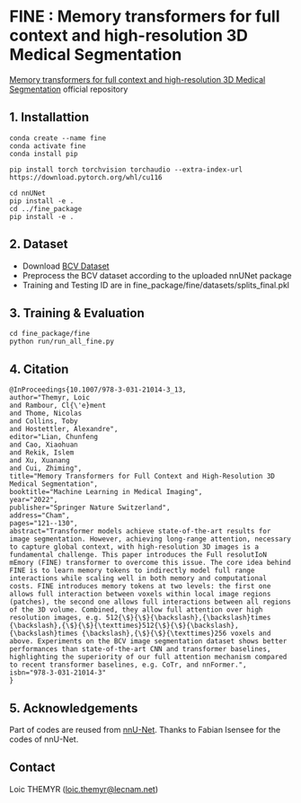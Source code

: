 # FINE : Memory transformers for full context and high-resolution 3D Medical Segmentation
[Memory transformers for full context and high-resolution 3D Medical Segmentation](https://arxiv.org/pdf/2210.05313.pdf) official repository

## 1. Installattion
```
conda create --name fine
conda activate fine
conda install pip

pip install torch torchvision torchaudio --extra-index-url https://download.pytorch.org/whl/cu116

cd nnUNet
pip install -e .
cd ../fine_package
pip install -e .
```

## 2. Dataset

- Download [BCV Dataset](https://www.synapse.org/#!Synapse:syn3193805/wiki/217789)
- Preprocess the BCV dataset according to the uploaded nnUNet package
- Training and Testing ID are in fine_package/fine/datasets/splits_final.pkl



## 3. Training & Evaluation

```
cd fine_package/fine
python run/run_all_fine.py
```


## 4. Citation
```
@InProceedings{10.1007/978-3-031-21014-3_13,
author="Themyr, Loic
and Rambour, Cl{\'e}ment
and Thome, Nicolas
and Collins, Toby
and Hostettler, Alexandre",
editor="Lian, Chunfeng
and Cao, Xiaohuan
and Rekik, Islem
and Xu, Xuanang
and Cui, Zhiming",
title="Memory Transformers for Full Context and High-Resolution 3D Medical Segmentation",
booktitle="Machine Learning in Medical Imaging",
year="2022",
publisher="Springer Nature Switzerland",
address="Cham",
pages="121--130",
abstract="Transformer models achieve state-of-the-art results for image segmentation. However, achieving long-range attention, necessary to capture global context, with high-resolution 3D images is a fundamental challenge. This paper introduces the Full resolutIoN mEmory (FINE) transformer to overcome this issue. The core idea behind FINE is to learn memory tokens to indirectly model full range interactions while scaling well in both memory and computational costs. FINE introduces memory tokens at two levels: the first one allows full interaction between voxels within local image regions (patches), the second one allows full interactions between all regions of the 3D volume. Combined, they allow full attention over high resolution images, e.g. 512{\$}{\$}{\backslash},{\backslash}times {\backslash},{\$}{\$}{\texttimes}512{\$}{\$}{\backslash},{\backslash}times {\backslash},{\$}{\$}{\texttimes}256 voxels and above. Experiments on the BCV image segmentation dataset shows better performances than state-of-the-art CNN and transformer baselines, highlighting the superiority of our full attention mechanism compared to recent transformer baselines, e.g. CoTr, and nnFormer.",
isbn="978-3-031-21014-3"
}
```

## 5. Acknowledgements

Part of codes are reused from [nnU-Net](https://github.com/MIC-DKFZ/nnUNet). Thanks to Fabian Isensee for the codes of nnU-Net.



## Contact
Loic THEMYR ([loic.themyr@lecnam.net](loic.themyr@lecnam.net))
